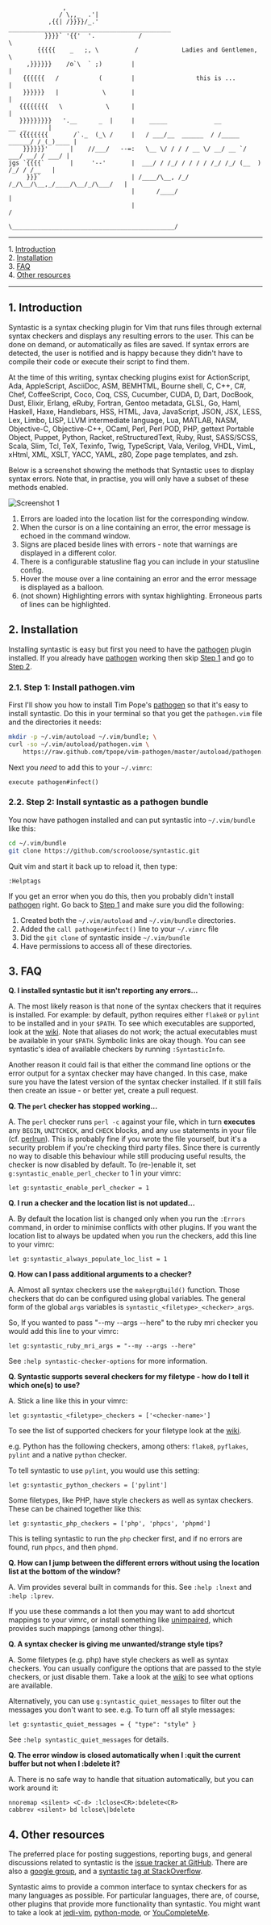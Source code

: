                   ,
                  / \,,_  .'|
               ,{{| /}}}}/_.'            _____________________________________________
              }}}}` '{{'  '.            /                                             \
            {{{{{    _   ;, \          /            Ladies and Gentlemen,              \
         ,}}}}}}    /o`\  ` ;)        |                                                |
        {{{{{{   /           (        |                 this is ...                    |
        }}}}}}   |            \       |                                                |
       {{{{{{{{   \            \      |                                                |
       }}}}}}}}}   '.__      _  |     |    _____             __             __  _      |
       {{{{{{{{       /`._  (_\ /     |   / ___/__  ______  / /_____ ______/ /_(_)____ |
        }}}}}}'      |    //___/   --=:   \__ \/ / / / __ \/ __/ __ `/ ___/ __/ / ___/ |
    jgs `{{{{`       |     '--'       |  ___/ / /_/ / / / / /_/ /_/ (__  ) /_/ / /__   |
         }}}`                         | /____/\__, /_/ /_/\__/\__,_/____/\__/_/\___/   |
                                      |      /____/                                    |
                                      |                                               /
                                       \_____________________________________________/


- - -
1\. [Introduction](#introduction)  
2\. [Installation](#installation)  
3\. [FAQ](#faq)  
4\. [Other resources](#otherresources)  
- - -

<a name="introduction"></a>

## 1\. Introduction

Syntastic is a syntax checking plugin for Vim that runs files through external
syntax checkers and displays any resulting errors to the user. This can be done
on demand, or automatically as files are saved. If syntax errors are detected,
the user is notified and is happy because they didn't have to compile their
code or execute their script to find them.

At the time of this writing, syntax checking plugins exist for ActionScript,
Ada, AppleScript, AsciiDoc, ASM, BEMHTML, Bourne shell, C, C++, C#, Chef,
CoffeeScript, Coco, Coq, CSS, Cucumber, CUDA, D, Dart, DocBook, Dust, Elixir,
Erlang, eRuby, Fortran, Gentoo metadata, GLSL, Go, Haml, Haskell, Haxe,
Handlebars, HSS, HTML, Java, JavaScript, JSON, JSX, LESS, Lex, Limbo, LISP,
LLVM intermediate language, Lua, MATLAB, NASM, Objective-C, Objective-C++,
OCaml, Perl, Perl POD, PHP, gettext Portable Object, Puppet, Python, Racket,
reStructuredText, Ruby, Rust, SASS/SCSS, Scala, Slim, Tcl, TeX, Texinfo, Twig,
TypeScript, Vala, Verilog, VHDL, VimL, xHtml, XML, XSLT, YACC, YAML, z80, Zope
page templates, and zsh.

Below is a screenshot showing the methods that Syntastic uses to display syntax
errors.  Note that, in practise, you will only have a subset of these methods
enabled.

![Screenshot 1][0]

1. Errors are loaded into the location list for the corresponding window.
2. When the cursor is on a line containing an error, the error message is echoed in the command window.
3. Signs are placed beside lines with errors - note that warnings are displayed in a different color.
4. There is a configurable statusline flag you can include in your statusline config.
5. Hover the mouse over a line containing an error and the error message is displayed as a balloon.
6. (not shown) Highlighting errors with syntax highlighting. Erroneous parts of lines can be highlighted.

<a name="installation"></a>

## 2\. Installation

Installing syntastic is easy but first you need to have the [pathogen][1]
plugin installed.  If you already have [pathogen][1] working then skip
[Step 1](#step1) and go to [Step 2](#step2).


<a name="step1"></a>

### 2.1\. Step 1: Install pathogen.vim

First I'll show you how to install Tim Pope's [pathogen][1] so that it's easy to
install syntastic.  Do this in your terminal so that you get the `pathogen.vim`
file and the directories it needs:
```sh
mkdir -p ~/.vim/autoload ~/.vim/bundle; \
curl -so ~/.vim/autoload/pathogen.vim \
    https://raw.github.com/tpope/vim-pathogen/master/autoload/pathogen.vim
```
Next you *need* to add this to your `~/.vimrc`:
```vim
execute pathogen#infect()
```

<a name="step2"></a>

### 2.2\. Step 2: Install syntastic as a pathogen bundle

You now have pathogen installed and can put syntastic into `~/.vim/bundle` like
this:
```sh
cd ~/.vim/bundle
git clone https://github.com/scrooloose/syntastic.git
```
Quit vim and start it back up to reload it, then type:
```vim
:Helptags
```
If you get an error when you do this, then you probably didn't install
[pathogen][1] right.  Go back to [Step 1](#step1) and make sure you did the following:

1. Created both the `~/.vim/autoload` and `~/.vim/bundle` directories.
2. Added the `call pathogen#infect()` line to your `~/.vimrc` file
3. Did the `git clone` of syntastic inside `~/.vim/bundle`
4. Have permissions to access all of these directories.


<a name="faq"></a>

## 3\. FAQ

__Q. I installed syntastic but it isn't reporting any errors...__

A. The most likely reason is that none of the syntax checkers that it requires
is installed. For example: by default, python requires either `flake8` or
`pylint` to be installed and in your `$PATH`. To see which executables are
supported, look at the [wiki][3]. Note that aliases do not work; the actual
executables must be available in your `$PATH`. Symbolic links are okay though.
You can see syntastic's idea of available checkers by running `:SyntasticInfo`.

Another reason it could fail is that either the command line options or the
error output for a syntax checker may have changed. In this case, make sure you
have the latest version of the syntax checker installed. If it still fails then
create an issue - or better yet, create a pull request.

__Q. The `perl` checker has stopped working...__

A. The `perl` checker runs `perl -c` against your file, which in turn
__executes__ any `BEGIN`, `UNITCHECK`, and `CHECK` blocks, and any `use`
statements in your file (cf. [perlrun][10]).  This is probably fine if you
wrote the file yourself, but it's a security problem if you're checking third
party files.  Since there is currently no way to disable this behaviour while
still producing useful results, the checker is now disabled by default.  To
(re-)enable it, set `g:syntastic_enable_perl_checker` to 1 in your vimrc:
```vim
let g:syntastic_enable_perl_checker = 1
```

__Q. I run a checker and the location list is not updated...__

A. By default the location list is changed only when you run the `:Errors`
command, in order to minimise conflicts with other plugins.  If you want the
location list to always be updated when you run the checkers, add this line to
your vimrc:
```vim
let g:syntastic_always_populate_loc_list = 1
```

__Q. How can I pass additional arguments to a checker?__

A. Almost all syntax checkers use the `makeprgBuild()` function. Those checkers
that do can be configured using global variables. The general form of the
global `args` variables is `syntastic_<filetype>_<checker>_args`.

So, If you wanted to pass "--my --args --here" to the ruby mri checker you
would add this line to your vimrc:
```vim
let g:syntastic_ruby_mri_args = "--my --args --here"
```

See `:help syntastic-checker-options` for more information.

__Q. Syntastic supports several checkers for my filetype - how do I tell it
which one(s) to use?__

A. Stick a line like this in your vimrc:
```vim
let g:syntastic_<filetype>_checkers = ['<checker-name>']
```

To see the list of supported checkers for your filetype look at the
[wiki][3].

e.g. Python has the following checkers, among others: `flake8`, `pyflakes`,
`pylint` and a native `python` checker.

To tell syntastic to use `pylint`, you would use this setting:
```vim
let g:syntastic_python_checkers = ['pylint']
```

Some filetypes, like PHP, have style checkers as well as syntax checkers. These
can be chained together like this:
```vim
let g:syntastic_php_checkers = ['php', 'phpcs', 'phpmd']
```

This is telling syntastic to run the `php` checker first, and if no errors are
found, run `phpcs`, and then `phpmd`.

__Q. How can I jump between the different errors without using the location
list at the bottom of the window?__

A. Vim provides several built in commands for this. See `:help :lnext` and
`:help :lprev`.

If you use these commands a lot then you may want to add shortcut mappings to
your vimrc, or install something like [unimpaired][2], which provides such
mappings (among other things).

__Q. A syntax checker is giving me unwanted/strange style tips?__

A. Some filetypes (e.g. php) have style checkers as well as syntax
checkers. You can usually configure the options that are passed to the style
checkers, or just disable them. Take a look at the [wiki][3] to see what
options are available.

Alternatively, you can use `g:syntastic_quiet_messages` to filter out the
messages you don't want to see. e.g. To turn off all style messages:
```vim
let g:syntastic_quiet_messages = { "type": "style" }
```
See `:help syntastic_quiet_messages` for details.

__Q. The error window is closed automatically when I :quit the current buffer
but not when I :bdelete it?__

A. There is no safe way to handle that situation automatically, but you can
work around it:

```vim
nnoremap <silent> <C-d> :lclose<CR>:bdelete<CR>
cabbrev <silent> bd lclose\|bdelete
```


<a name="otherresources"></a>

## 4\. Other resources

The preferred place for posting suggestions, reporting bugs, and general
discussions related to syntastic is the [issue tracker at GitHub][4].  There
are also a [google group][5], and a [syntastic tag at StackOverflow][6].

Syntastic aims to provide a common interface to syntax checkers for as many
languages as possible.  For particular languages, there are, of course, other
plugins that provide more functionality than syntastic.  You might want to take
a look at [jedi-vim][7], [python-mode][8], or [YouCompleteMe][9].

[0]: https://github.com/scrooloose/syntastic/raw/master/_assets/screenshot_1.png
[1]: https://github.com/tpope/vim-pathogen
[2]: https://github.com/tpope/vim-unimpaired
[3]: https://github.com/scrooloose/syntastic/wiki/Syntax-Checkers
[4]: https://github.com/scrooloose/syntastic/issues
[5]: https://groups.google.com/group/vim-syntastic
[6]: http://stackoverflow.com/questions/tagged/syntastic
[7]: https://github.com/davidhalter/jedi-vim
[8]: https://github.com/klen/python-mode
[9]: http://valloric.github.io/YouCompleteMe/
[10]: http://perldoc.perl.org/perlrun.html#*-c*
